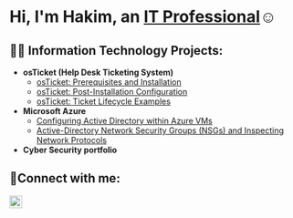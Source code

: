
<h1>Hi, I'm Hakim, an <a href=https://www.linkedin.com/in/hakim-maolud-17a33ab1/>IT Professional</a>☺</h1>

<h2>👨‍💻 Information Technology Projects:</h2>

- <b>osTicket (Help Desk Ticketing System)</b>
  - [osTicket: Prerequisites and Installation](https://github.com/Hmaolud/osticket-prereqs)
  - [osTicket: Post-Installation Configuration](https://github.com/Hmaolud/post-install-config)
  - [osTicket: Ticket Lifecycle Examples](https://github.com/Hmaolud/ticket-lifestyle.git)
- <b>Microsoft Azure</b>
  - [Configuring Active Directory within Azure VMs](https://github.com/Hmaolud/config-AD.git)
  - [Active-Directory Network Security Groups (NSGs) and Inspecting Network Protocols](https://github.com/Hmaolud/azure-network-protocols.git)
- <b>Cyber Security portfolio</b>

<h2>🤳Connect with me:</h2>


[<img align="left" alt="Josh | LinkedIn" width="22px" src="https://cdn.jsdelivr.net/npm/simple-icons@v3/icons/linkedin.svg" />][linkedin]



[linkedin]: https://linkedin.com/in/hakim-maolud-17a33ab1/
